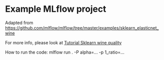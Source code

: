 # Example MLflow project

Adapted from https://github.com/mlflow/mlflow/tree/master/examples/sklearn_elasticnet_wine

For more info, please look at [Tutorial Sklearn wine quality ](https://mlflow.org/docs/1.24.0/tutorials-and-examples/tutorial.html)

How to run the code: mlflow run . -P alpha=... -p 1_ratio=...
